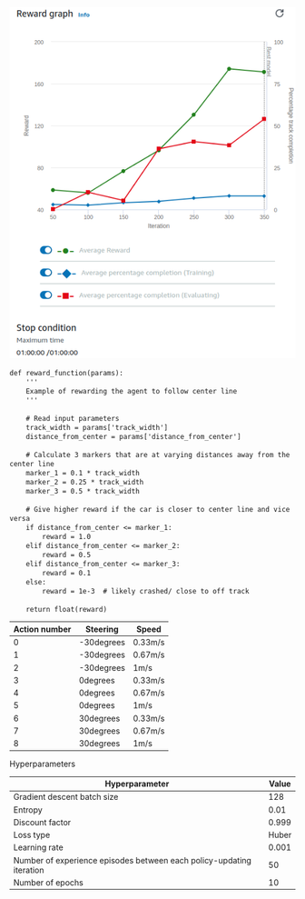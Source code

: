 
![training](training.png)

```
def reward_function(params):
    '''
    Example of rewarding the agent to follow center line
    '''

    # Read input parameters
    track_width = params['track_width']
    distance_from_center = params['distance_from_center']

    # Calculate 3 markers that are at varying distances away from the center line
    marker_1 = 0.1 * track_width
    marker_2 = 0.25 * track_width
    marker_3 = 0.5 * track_width

    # Give higher reward if the car is closer to center line and vice versa
    if distance_from_center <= marker_1:
        reward = 1.0
    elif distance_from_center <= marker_2:
        reward = 0.5
    elif distance_from_center <= marker_3:
        reward = 0.1
    else:
        reward = 1e-3  # likely crashed/ close to off track

    return float(reward)
```

|Action number | Steering | Speed|
|----|----|----|
|0	|-30degrees|0.33m/s|
|1	|-30degrees|0.67m/s|
|2	|-30degrees|1m/s|
|3	|0degrees|0.33m/s|
|4	|0degrees|0.67m/s|
|5	|0degrees|1m/s|
|6	|30degrees|0.33m/s|
|7	|30degrees|0.67m/s|
|8	|30degrees|1m/s|


Hyperparameters

|Hyperparameter | Value|
|----|----|
|Gradient descent batch size |	128|
|Entropy |	0.01|
|Discount factor |	0.999|
|Loss type	| Huber|
|Learning rate	 |0.001|
|Number of experience episodes between each policy-updating iteration	| 50|
|Number of epochs	| 10|
